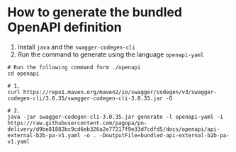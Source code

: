 # How to generate the bundled OpenAPI definition

1. Install `java` and the `swagger-codegen-cli`
2. Run the command to generate using the language `openapi-yaml`

```
# Run the following command form ./openapi
cd openapi

# 1.
curl https://repo1.maven.org/maven2/io/swagger/codegen/v3/swagger-codegen-cli/3.0.35/swagger-codegen-cli-3.0.35.jar -O

# 2.
java -jar swagger-codegen-cli-3.0.35.jar generate -l openapi-yaml -i https://raw.githubusercontent.com/pagopa/pn-delivery/d9be81882bc9cd6eb326a2e77217f9e33d7cdfd5/docs/openapi/api-external-b2b-pa-v1.yaml -o . -DoutputFile=bundled-api-external-b2b-pa-v1.yaml
```
